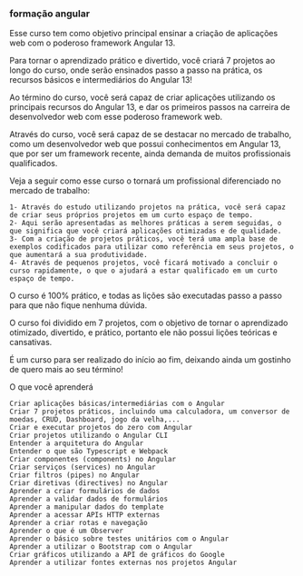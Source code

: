### formação angular

Esse curso tem como objetivo principal ensinar a criação de aplicações web com o poderoso framework Angular 13.

Para tornar o aprendizado prático e divertido, você criará 7 projetos ao longo do curso, onde serão ensinados passo a passo na prática, os recursos básicos e intermediários do Angular 13!

Ao término do curso, você será capaz de criar aplicações utilizando os principais recursos do Angular 13, e dar os primeiros passos na carreira de desenvolvedor web com esse poderoso framework web.

Através do curso, você será capaz de se destacar no mercado de trabalho, como um desenvolvedor web que possui conhecimentos em Angular 13, que por ser um framework recente, ainda demanda de muitos profissionais qualificados.

Veja a seguir como esse curso o tornará um profissional diferenciado no mercado de trabalho:

    1- Através do estudo utilizando projetos na prática, você será capaz de criar seus próprios projetos em um curto espaço de tempo.
    2- Aqui serão apresentadas as melhores práticas a serem seguidas, o que significa que você criará aplicações otimizadas e de qualidade.
    3- Com a criação de projetos práticos, você terá uma ampla base de exemplos codificados para utilizar como referência em seus projetos, o que aumentará a sua produtividade.
    4- Através de pequenos projetos, você ficará motivado a concluir o curso rapidamente, o que o ajudará a estar qualificado em um curto espaço de tempo.

O curso é 100% prático, e todas as lições são executadas passo a passo para que não fique nenhuma dúvida.

O curso foi dividido em 7 projetos, com o objetivo de tornar o aprendizado otimizado, divertido, e prático, portanto ele não possui lições teóricas e cansativas.

É um curso para ser realizado do início ao fim, deixando ainda um gostinho de quero mais ao seu término!

O que você aprenderá

    Criar aplicações básicas/intermediárias com o Angular
    Criar 7 projetos práticos, incluindo uma calculadora, um conversor de moedas, CRUD, Dashboard, jogo da velha,...
    Criar e executar projetos do zero com Angular
    Criar projetos utilizando o Angular CLI
    Entender a arquitetura do Angular
    Entender o que são Typescript e Webpack
    Criar componentes (components) no Angular
    Criar serviços (services) no Angular
    Criar filtros (pipes) no Angular
    Criar diretivas (directives) no Angular
    Aprender a criar formulários de dados
    Aprender a validar dados de formulários
    Aprender a manipular dados do template
    Aprender a acessar APIs HTTP externas
    Aprender a criar rotas e navegação
    Aprender o que é um Observer
    Aprender o básico sobre testes unitários com o Angular
    Aprender a utilizar o Bootstrap com o Angular
    Criar gráficos utilizando a API de gráficos do Google
    Aprender a utilizar fontes externas nos projetos Angular
